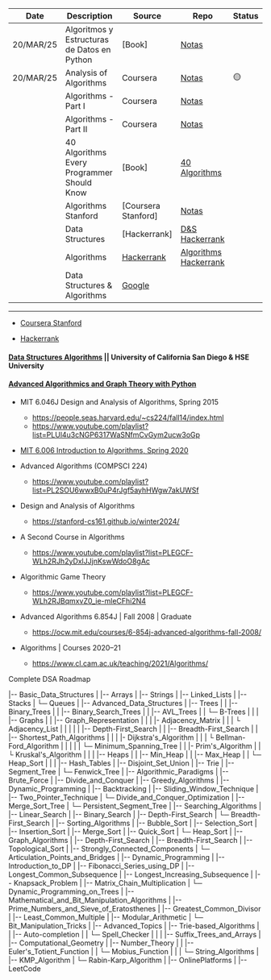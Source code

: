 | Date      | Description                                 | Source                                                                             | Repo                                                          | Status |
| --------- | ------------------------------------------- | ---------------------------------------------------------------------------------- | ------------------------------------------------------------- | ------ |
| 20/MAR/25 | Algoritmos y Estructuras de Datos en Python | [Book]                                                                             | [Notas](./AlgoritmosyEstructurasDatos/README.md)              |        |
| 20/MAR/25 | Analysis of Algorithms                      | Coursera                                                                           | [Notas](./PrincetonUniversity/README.md)                      | 🟡     |
|           | Algorithms - Part I                         | Coursera                                                                           | [Notas](./PrincetonUniversity/README.md)                      |        |
|           | Algorithms - Part II                        | Coursera                                                                           | [Notas](./PrincetonUniversity/README.md)                      |        |
|           | 40 Algorithms Every Programmer Should Know  | [Book]                                                                             | [40 Algorithms](./40_Algorithms_Every_Programmer_Should_Know) |        |
|           | Algorithms Stanford                         | [Coursera Stanford]                                                                | [Notas](./Algorithms_Stanford/Algorithms_Stanford/README.md)  |        |
|           | Data Structures                             | [Hackerrank]                                                                       | [D&S Hackerrank](./ata_Structures_Hackerrank)                 |        |
|           | Algorithms                                  | [Hackerrank](https://www.hackerrank.com/domains/algorithms)                        | [Algorithms Hackerrank]()                                     |        |
|           | Data Structures & Algorithms                | [Google](https://techdevguide.withgoogle.com/paths/data-structures-and-algorithms) |                                                               |        |

---

- [Coursera Stanford](https://www.coursera.org/specializations/algorithms)

- [Hackerrank](https://www.hackerrank.com/domains/data-structures)

#### [Data Structures Algorithms](https://www.coursera.org/specializations/data-structures-algorithms) || University of California San Diego & HSE University

#### [Advanced Algorithmics and Graph Theory with Python](https://learning.edx.org/course/course-v1:IMTx+NET04x+3T2018/home)

- MIT 6.046J Design and Analysis of Algorithms, Spring 2015

  - https://people.seas.harvard.edu/~cs224/fall14/index.html
  - https://www.youtube.com/playlist?list=PLUl4u3cNGP6317WaSNfmCvGym2ucw3oGp

- [MIT 6.006 Introduction to Algorithms, Spring 2020](./MIT_OpenCourse/MIT-6.006_Introduction_Algorithms/README.md)

- Advanced Algorithms (COMPSCI 224)

  - https://www.youtube.com/playlist?list=PL2SOU6wwxB0uP4rJgf5ayhHWgw7akUWSf

- Design and Analysis of Algorithms

  - https://stanford-cs161.github.io/winter2024/

- A Second Course in Algorithms

  - https://www.youtube.com/playlist?list=PLEGCF-WLh2RJh2yDxlJJjnKswWdoO8gAc

- Algorithmic Game Theory

  - https://www.youtube.com/playlist?list=PLEGCF-WLh2RJBqmxvZ0_ie-mleCFhi2N4

- Advanced Algorithms 6.854J | Fall 2008 | Graduate

  - https://ocw.mit.edu/courses/6-854j-advanced-algorithms-fall-2008/

- Algorithms | Courses 2020–21

  - https://www.cl.cam.ac.uk/teaching/2021/Algorithms/

Complete DSA Roadmap

|-- Basic_Data_Structures
| |-- Arrays
| |-- Strings
| |-- Linked_Lists
| |-- Stacks
| └─ Queues
|
|-- Advanced_Data_Structures
| |-- Trees
| | |-- Binary_Trees
| | |-- Binary_Search_Trees
| | |-- AVL_Trees
| | └─ B-Trees
| |
| |-- Graphs
| | |-- Graph_Representation
| | | |- Adjacency_Matrix
| | | └ Adjacency_List
| | |
| | |-- Depth-First_Search
| | |-- Breadth-First_Search
| | |-- Shortest_Path_Algorithms
| | | |- Dijkstra's_Algorithm
| | | └ Bellman-Ford_Algorithm
| | |
| | └─ Minimum_Spanning_Tree
| | |- Prim's_Algorithm
| | └ Kruskal's_Algorithm
| |
| |-- Heaps
| | |-- Min_Heap
| | |-- Max_Heap
| | └─ Heap_Sort
| |
| |-- Hash_Tables
| |-- Disjoint_Set_Union
| |-- Trie
| |-- Segment_Tree
| └─ Fenwick_Tree
|
|-- Algorithmic_Paradigms
| |-- Brute_Force
| |-- Divide_and_Conquer
| |-- Greedy_Algorithms
| |-- Dynamic_Programming
| |-- Backtracking
| |-- Sliding_Window_Technique
| |-- Two_Pointer_Technique
| └─ Divide_and_Conquer_Optimization
| |-- Merge_Sort_Tree
| └─ Persistent_Segment_Tree
|
|-- Searching_Algorithms
| |-- Linear_Search
| |-- Binary_Search
| |-- Depth-First_Search
| └─ Breadth-First_Search
|
|-- Sorting_Algorithms
| |-- Bubble_Sort
| |-- Selection_Sort
| |-- Insertion_Sort
| |-- Merge_Sort
| |-- Quick_Sort
| └─ Heap_Sort
|
|-- Graph_Algorithms
| |-- Depth-First_Search
| |-- Breadth-First_Search
| |-- Topological_Sort
| |-- Strongly_Connected_Components
| └─ Articulation_Points_and_Bridges
|
|-- Dynamic_Programming
| |-- Introduction_to_DP
| |-- Fibonacci_Series_using_DP
| |-- Longest_Common_Subsequence
| |-- Longest_Increasing_Subsequence
| |-- Knapsack_Problem
| |-- Matrix_Chain_Multiplication
| └─ Dynamic_Programming_on_Trees
|
|-- Mathematical_and_Bit_Manipulation_Algorithms
| |-- Prime_Numbers_and_Sieve_of_Eratosthenes
| |-- Greatest_Common_Divisor
| |-- Least_Common_Multiple
| |-- Modular_Arithmetic
| └─ Bit_Manipulation_Tricks
|
|-- Advanced_Topics
| |-- Trie-based_Algorithms
| | |-- Auto-completion
| | └─ Spell_Checker
| |
| |-- Suffix_Trees_and_Arrays
| |-- Computational_Geometry
| |-- Number_Theory
| | |-- Euler's_Totient_Function
| | └─ Mobius_Function
| |
| └─ String_Algorithms
| |-- KMP_Algorithm
| └─ Rabin-Karp_Algorithm
|
|-- OnlinePlatforms
| |-- LeetCode
